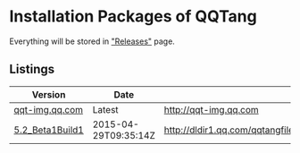 # Installation Packages of QQTang

Everything will be stored in ["Releases"](https://github.com/QQTangMemorialUnofficial/installation-packages/releases) page.

## Listings

|Version|Date|Source|
|--|--|--|
| [qqt-img.qq.com](https://github.com/QQTangMemorialUnofficial/installation-packages/releases/download/qqt_img/qqt-img.qq.com.zip) | Latest | http://qqt-img.qq.com
| [5.2_Beta1Build1](https://github.com/QQTangMemorialUnofficial/installation-packages/releases/download/5.2_Beta1Build1/QQTang5.2_Beta1Build1.EXE) | 2015-04-29T09:35:14Z | http://dldir1.qq.com/qqtangfile/qqtangfile/QQTang5.2_Beta1Build1.EXE |
